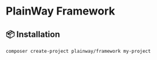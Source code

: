 # PlainWay Framework

## 📦 Installation

```bash
composer create-project plainway/framework my-project